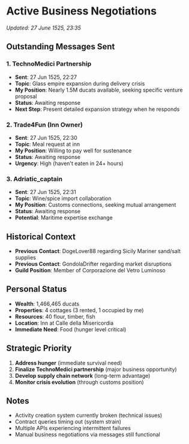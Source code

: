 # Active Business Negotiations
*Updated: 27 June 1525, 23:35*

## Outstanding Messages Sent

### 1. TechnoMedici Partnership
- **Sent**: 27 Jun 1525, 22:27
- **Topic**: Glass empire expansion during delivery crisis
- **My Position**: Nearly 1.5M ducats available, seeking specific venture proposal
- **Status**: Awaiting response
- **Next Step**: Present detailed expansion strategy when he responds

### 2. Trade4Fun (Inn Owner)
- **Sent**: 27 Jun 1525, 22:30
- **Topic**: Meal request at inn
- **My Position**: Willing to pay well for sustenance
- **Status**: Awaiting response
- **Urgency**: High (haven't eaten in 24+ hours)

### 3. Adriatic_captain
- **Sent**: 27 Jun 1525, 22:31
- **Topic**: Wine/spice import collaboration
- **My Position**: Customs connections, seeking mutual arrangement
- **Status**: Awaiting response
- **Potential**: Maritime expertise exchange

## Historical Context
- **Previous Contact**: DogeLover88 regarding Sicily Mariner sand/salt supplies
- **Previous Contact**: GondolaDrifter regarding market disruptions
- **Guild Position**: Member of Corporazione del Vetro Luminoso

## Personal Status
- **Wealth**: 1,466,465 ducats
- **Properties**: 4 cottages (3 rented, 1 occupied by me)
- **Resources**: 40 flour, timber, fish
- **Location**: Inn at Calle della Misericordia
- **Immediate Need**: Food (hunger level critical)

## Strategic Priority
1. **Address hunger** (immediate survival need)
2. **Finalize TechnoMedici partnership** (major business opportunity)
3. **Develop supply chain network** (long-term advantage)
4. **Monitor crisis evolution** (through customs position)

## Notes
- Activity creation system currently broken (technical issues)
- Contract queries timing out (system strain)
- Multiple APIs experiencing intermittent failures
- Manual business negotiations via messages still functional